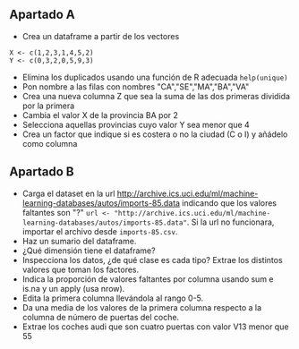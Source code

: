 Apartado A
----------
- Crea un dataframe a partir de los vectores

```
X <- c(1,2,3,1,4,5,2)
Y <- c(0,3,2,0,5,9,3)
```
- Elimina los duplicados usando una función de R adecuada `help(unique)`
- Pon nombre a las filas con nombres "CA","SE","MA","BA","VA"
- Crea una nueva columna Z que sea la suma de las dos primeras dividida por la primera
- Cambia el valor X de la provincia BA por 2
- Selecciona aquellas provincias cuyo valor Y sea menor que 4
- Crea un factor que indique si es costera o no la ciudad (C o I) y añádelo como columna

Apartado B
----------
- Carga el dataset en la url http://archive.ics.uci.edu/ml/machine-learning-databases/autos/imports-85.data indicando que los valores faltantes son "?"
`url <- "http://archive.ics.uci.edu/ml/machine-learning-databases/autos/imports-85.data"`. Si la url no funcionara, importar el archivo desde `imports-85.csv`.
- Haz un sumario del dataframe.
- ¿Qué dimensión tiene el dataframe?
- Inspecciona los datos, ¿de qué clase es cada tipo? Extrae los distintos valores que toman los factores.
- Indica la proporción de  valores faltantes por columna usando sum e is.na y un apply (usa nrow).
- Edita la primera columna llevándola al rango 0-5.
- Da una media de los valores de la primera columna respecto a la columna de número de puertas del coche.
- Extrae los coches audi que son cuatro puertas con valor V13 menor que 55
